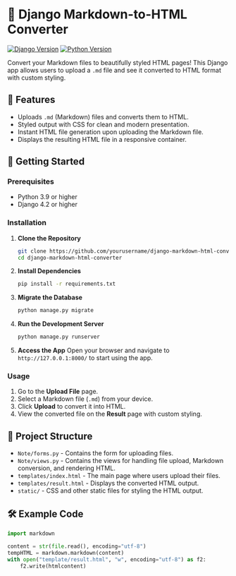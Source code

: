 # 📜 Django Markdown-to-HTML Converter

[![Django Version](https://img.shields.io/badge/Django-4.2-green)](https://www.djangoproject.com/)
[![Python Version](https://img.shields.io/badge/Python-3.9%2B-blue)](https://www.python.org/)

Convert your Markdown files to beautifully styled HTML pages! This Django app allows users to upload a `.md` file and see it converted to HTML format with custom styling.

## 🌟 Features
- Uploads `.md` (Markdown) files and converts them to HTML.
- Styled output with CSS for clean and modern presentation.
- Instant HTML file generation upon uploading the Markdown file.
- Displays the resulting HTML file in a responsive container.

## 🚀 Getting Started

### Prerequisites
- Python 3.9 or higher
- Django 4.2 or higher

### Installation
1. **Clone the Repository**
    ```bash
    git clone https://github.com/yourusername/django-markdown-html-converter.git
    cd django-markdown-html-converter
    ```

2. **Install Dependencies**
    ```bash
    pip install -r requirements.txt
    ```

3. **Migrate the Database**
    ```bash
    python manage.py migrate
    ```

4. **Run the Development Server**
    ```bash
    python manage.py runserver
    ```

5. **Access the App**
   Open your browser and navigate to `http://127.0.0.1:8000/` to start using the app.

### Usage
1. Go to the **Upload File** page.
2. Select a Markdown file (`.md`) from your device.
3. Click **Upload** to convert it into HTML.
4. View the converted file on the **Result** page with custom styling.

## 🧰 Project Structure

- `Note/forms.py` - Contains the form for uploading files.
- `Note/views.py` - Contains the views for handling file upload, Markdown conversion, and rendering HTML.
- `templates/index.html` - The main page where users upload their files.
- `templates/result.html` - Displays the converted HTML output.
- `static/` - CSS and other static files for styling the HTML output.

## 🛠️ Example Code

```python
import markdown

content = str(file.read(), encoding="utf-8")
tempHTML = markdown.markdown(content)
with open("template/result.html", "w", encoding="utf-8") as f2:
    f2.write(htmlcontent)
```